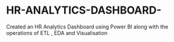 # HR-ANALYTICS-DASHBOARD-
Created an HR Analytics Dashboard using  Power BI along with the operations of ETL , EDA and Visualisation 
